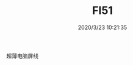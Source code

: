 ﻿---
layout: post 
title: FI51
tags: FI
categories: wire-harness
overview: 
series: 
part_number: KR34
thumb_img: static/202003/300-thumb-20200323182216.jpg
small_img: static/202003/300-20200323182216.jpg
date: 2020/3/23 10:21:35
---


超薄电脑屏线
